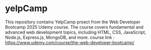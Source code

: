 # yelpCamp
This repository contains YelpCamp proect from the Web Developer Bootcamp 2025 Udemy course. The course covers fundamental and advanced web development topics, including HTML, CSS, JavaScript, Node.js, Express.js, MongoDB, and more.
course link : https://www.udemy.com/course/the-web-developer-bootcamp/
